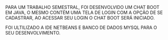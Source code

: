 PARA UM TRABALHO SEMESTRAL, FOI DESENVOLVIDO UM CHAT BOOT EM JAVA, O MESMO CONTÉM UMA TELA DE LOGIN COM A OPÇÃO DE SE CADASTRAR, AO ACESSAR SEU LOGIN O CHAT BOOT SERÁ INICIADO. 

FOI ULTILIZADO A IDE NETBEANS E BANCO DE DADOS MYSQL PARA O SEU DESENVOLVIMENTO.